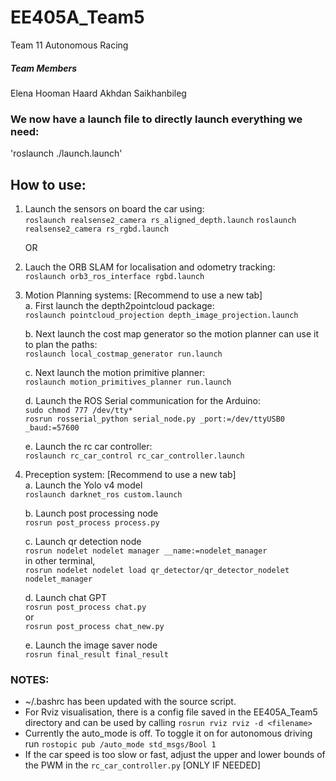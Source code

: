 # EE405A_Team5
Team 11 Autonomous Racing


##### Team Members
Elena
Hooman
Haard
Akhdan
Saikhanbileg

### We now have a launch file to directly launch everything we need:
'roslaunch ./launch.launch'

## How to use: 
1. Launch the sensors on board the car using:  
    `roslaunch realsense2_camera rs_aligned_depth.launch`
    `roslaunch realsense2_camera rs_rgbd.launch`  

	OR

1. Lauch the ORB SLAM for localisation and odometry tracking:  
    `roslaunch orb3_ros_interface rgbd.launch`  


2. Motion Planning systems: [Recommend to use a new tab]  
    a. First launch the depth2pointcloud package:  
     `roslaunch pointcloud_projection depth_image_projection.launch`  

    b. Next launch the cost map generator so the motion planner can use it to plan the paths:  
     `roslaunch local_costmap_generator run.launch`  

    c. Next launch the motion primitive planner:  
     `roslaunch motion_primitives_planner run.launch`  

    d. Launch the ROS Serial communication for the Arduino:  
     `sudo chmod 777 /dev/tty*`  
     `rosrun rosserial_python serial_node.py _port:=/dev/ttyUSB0 _baud:=57600`  

    e. Launch the rc car controller:  
     `roslaunch rc_car_control rc_car_controller.launch`  

3. Preception system: [Recommend to use a new tab]  
    a. Launch the Yolo v4 model  
     `roslaunch darknet_ros custom.launch`  

    b. Launch post processing node  
      `rosrun post_process process.py`  

    c. Launch qr detection node  
      `rosrun nodelet nodelet manager __name:=nodelet_manager`  
      in other terminal,  
      `rosrun nodelet nodelet load qr_detector/qr_detector_nodelet nodelet_manager`  

    d. Launch chat GPT  
      `rosrun post_process chat.py`  
      or  
      `rosrun post_process chat_new.py`  

    e. Launch the image saver node  
     `rosrun final_result final_result`  
    

### NOTES: 
* ~/.bashrc has been updated with the source script.
* For Rviz visualisation, there is a config file saved in the EE405A_Team5 directory and can be used by calling `rosrun rviz rviz -d <filename>`
* Currently the auto_mode is off. To toggle it on for autonomous driving run `rostopic pub /auto_mode std_msgs/Bool 1`
* If the car speed is too slow or fast, adjust the upper and lower bounds of the PWM in the `rc_car_controller.py` [ONLY IF NEEDED] 
